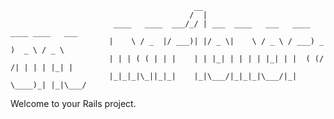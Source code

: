                                              __
                                            /  |
                           ____   ____  ___/_/ | ___  ____   ___   ____ ____ ____   ___
                          |    \ / _  |/ ___)| |/ _ \|    \ / _ \ / ___) _  )  _ \ / _ \
                          | | | ( ( | | |    | | |_| | | | | |_| | |  ( (/ /| | | | |_| |
                          |_|_|_|\_||_|_|    |_|\___/|_|_|_|\___/|_|   \____)_| |_|\___/


Welcome to your Rails project.
